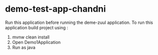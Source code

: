 # demo-test-app-chandni

Run this application before running the deme-zuul application. To run this application build project using :
1. mvnw clean install
2. Open Demo1Application
3. Run as java
